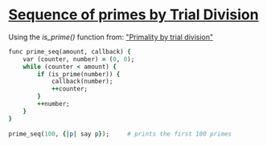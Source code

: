 [1]: http://rosettacode.org/wiki/Sequence_of_primes_by_Trial_Division

# [Sequence of primes by Trial Division][1]

Using the _is_prime()_ function from: ["Primality by trial division"](http://rosettacode.org/wiki/Primality_by_trial_division#Sidef)

```ruby
func prime_seq(amount, callback) {
    var (counter, number) = (0, 0);
    while (counter < amount) {
        if (is_prime(number)) {
            callback(number);
            ++counter;
        }
        ++number;
    }
}
 
prime_seq(100, {|p| say p});     # prints the first 100 primes
```
